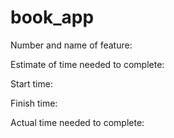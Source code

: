# book_app

Number and name of feature: 

Estimate of time needed to complete: 

Start time: 

Finish time: 

Actual time needed to complete: 

